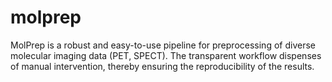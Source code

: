 # molprep
MolPrep is a robust and easy-to-use pipeline for preprocessing of diverse molecular imaging data (PET, SPECT). The transparent workflow dispenses of manual intervention, thereby ensuring the reproducibility of the results.
